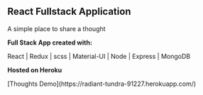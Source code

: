 ## React Fullstack Application

<p>A simple place to share a thought</p>

<p><strong>Full Stack App created with:</strong></p>
<p>React | Redux | scss | Material-UI | Node | Express | MongoDB</br></p>

<p><strong>Hosted on Heroku</strong></br></p>
[Thoughts Demo](https://radiant-tundra-91227.herokuapp.com/)
